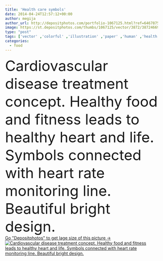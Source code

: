 ```yaml
---
title: 'Health care symbols'
date: 2014-04-24T12:57:12+00:00
author: megija
author_url: http://depositphotos.com/portfolio-1067125.html?ref=64678756
image: https://st.depositphotos.com/thumbs/1067125/vector/3872/38724669/api_thumb_450.jpg?forcejpeg=true
type: "post"
tags: ['vector' ,'colorful' ,'illustration' ,'paper' ,'human' ,'health' ,'healthy' ,'diet' ,'apple' ,'medicine' ,'medical' ,'care' ,'nutrition' ,'banner' ,'paint' ,'concept' ,'icon' ,'Cardiology' ,'doctor' ,'heart' ,'pulse' ,'body' ,'live' ,'disease' ,'fitness' ,'exercise' ,'icons' ,'ill' ,'attack' ,'organ' ,'sick' ,'beat' ,'rhythm' ,'aid' ,'diagnosis' ,'Heartbeat' ,'normal' ,'clinic' ,'cardiovascular' ,'cardiologist' ,'cardiogram' ,'ekg' ,'Ecg' ,'sinus' ,'Gesundheit' ,'und' ,'pflege' ,'medizin' ,'jedzenie' ]
categories: 
  - food
---
```

<div aling="center">
            <font size="60"> Cardiovascular disease treatment concept. Healthy food and fitness leads to healthy heart and life. Symbols connected with heart rate monitoring line. Beautiful bright design.</font>   
</div>
<div>
    <a href='https://depositphotos.com/38724669/stock-illustration-health-care-symbols.html?ref=64678756' target=_blank > Go "Depositphotos" to get lage size of this picture ->
        <img href='https://depositphotos.com/38724669/stock-illustration-health-care-symbols.html?ref=64678756' src='https://st.depositphotos.com/1067125/3872/v/950/depositphotos_38724669-stock-illustration-health-care-symbols.jpg?forcejpeg=true' alt='Cardiovascular disease treatment concept. Healthy food and fitness leads to healthy heart and life. Symbols connected with heart rate monitoring line. Beautiful bright design.' >
    </a>
</div>
